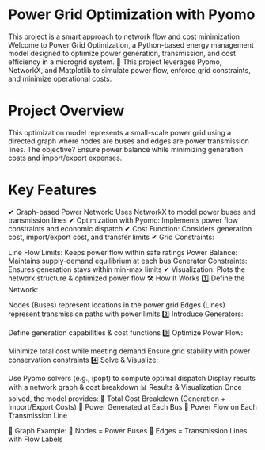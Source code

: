 # Power Grid Optimization with Pyomo 

This project is a smart approach to network flow and cost minimization
Welcome to Power Grid Optimization, a Python-based energy management model designed to optimize power generation, transmission, and cost efficiency in a microgrid system. 🚀 This project leverages Pyomo, NetworkX, and Matplotlib to simulate power flow, enforce grid constraints, and minimize operational costs.

# Project Overview
This optimization model represents a small-scale power grid using a directed graph where nodes are buses and edges are power transmission lines. The objective? Ensure power balance while minimizing generation costs and import/export expenses.

 # Key Features
✔ Graph-based Power Network: Uses NetworkX to model power buses and transmission lines
✔ Optimization with Pyomo: Implements power flow constraints and economic dispatch
✔ Cost Function: Considers generation cost, import/export cost, and transfer limits
✔ Grid Constraints:

Line Flow Limits: Keeps power flow within safe ratings
Power Balance: Maintains supply-demand equilibrium at each bus
Generator Constraints: Ensures generation stays within min-max limits
✔ Visualization: Plots the network structure & optimized power flow
🛠 How It Works
1️⃣ Define the Network:

Nodes (Buses) represent locations in the power grid
Edges (Lines) represent transmission paths with power limits
2️⃣ Introduce Generators:

Define generation capabilities & cost functions
3️⃣ Optimize Power Flow:

Minimize total cost while meeting demand
Ensure grid stability with power conservation constraints
4️⃣ Solve & Visualize:

Use Pyomo solvers (e.g., ipopt) to compute optimal dispatch
Display results with a network graph & cost breakdown
📊 Results & Visualization
Once solved, the model provides:
📌 Total Cost Breakdown (Generation + Import/Export Costs)
📌 Power Generated at Each Bus
📌 Power Flow on Each Transmission Line

📍 Graph Example:
🔹 Nodes = Power Buses
🔸 Edges = Transmission Lines with Flow Labels

